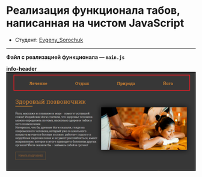# Реализация функционала табов, написанная на чистом JavaScript

* Студент: [Evgeny_Sorochuk](https://vk.com/id161031828)
---

**Файл с реализацией функционала — `main.js`**

**info-header**
![Info-header](https://github.com/EvgenySor/Pictures/raw/master/info-header.png)

